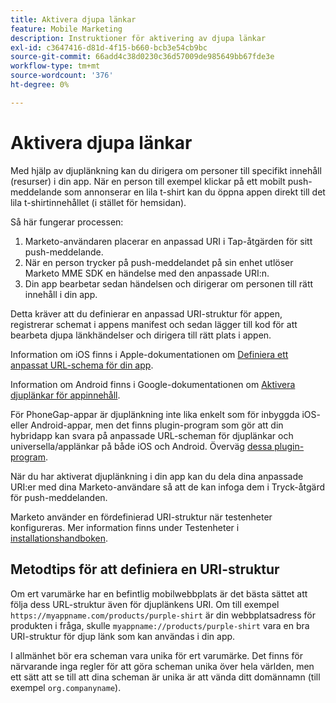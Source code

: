 ```yaml
---
title: Aktivera djupa länkar
feature: Mobile Marketing
description: Instruktioner för aktivering av djupa länkar
exl-id: c3647416-d81d-4f15-b660-bcb3e54cb9bc
source-git-commit: 66add4c38d0230c36d57009de985649bb67fde3e
workflow-type: tm+mt
source-wordcount: '376'
ht-degree: 0%

---
```


# Aktivera djupa länkar

Med hjälp av djuplänkning kan du dirigera om personer till specifikt innehåll (resurser) i din app. När en person till exempel klickar på ett mobilt push-meddelande som annonserar en lila t-shirt kan du öppna appen direkt till det lila t-shirtinnehållet (i stället för hemsidan).

Så här fungerar processen:

1. Marketo-användaren placerar en anpassad URI i Tap-åtgärden för sitt push-meddelande.
1. När en person trycker på push-meddelandet på sin enhet utlöser Marketo MME SDK en händelse med den anpassade URI:n.
1. Din app bearbetar sedan händelsen och dirigerar om personen till rätt innehåll i din app.

Detta kräver att du definierar en anpassad URI-struktur för appen, registrerar schemat i appens manifest och sedan lägger till kod för att bearbeta djupa länkhändelser och dirigera till rätt plats i appen.

Information om iOS finns i Apple-dokumentationen om [Definiera ett anpassat URL-schema för din app](https://developer.apple.com/documentation/xcode/defining-a-custom-url-scheme-for-your-app).

Information om Android finns i Google-dokumentationen om [Aktivera djuplänkar för appinnehåll](https://developer.android.com/training/app-links/deep-linking).

För PhoneGap-appar är djuplänkning inte lika enkelt som för inbyggda iOS- eller Android-appar, men det finns plugin-program som gör att din hybridapp kan svara på anpassade URL-scheman för djuplänkar och universella/applänkar på både iOS och Android. Överväg [dessa plugin-program](https://cordova.apache.org/plugins/?q=deeplink).

När du har aktiverat djuplänkning i din app kan du dela dina anpassade URI:er med dina Marketo-användare så att de kan infoga dem i Tryck-åtgärd för push-meddelanden.

Marketo använder en fördefinierad URI-struktur när testenheter konfigureras. Mer information finns under Testenheter i [installationshandboken](installation.md).

## Metodtips för att definiera en URI-struktur

Om ert varumärke har en befintlig mobilwebbplats är det bästa sättet att följa dess URL-struktur även för djuplänkens URI. Om till exempel `https://myappname.com/products/purple-shirt` är din webbplatsadress för produkten i fråga, skulle `myappname://products/purple-shirt` vara en bra URI-struktur för djup länk som kan användas i din app.

I allmänhet bör era scheman vara unika för ert varumärke. Det finns för närvarande inga regler för att göra scheman unika över hela världen, men ett sätt att se till att dina scheman är unika är att vända ditt domännamn (till exempel `org.companyname`).
